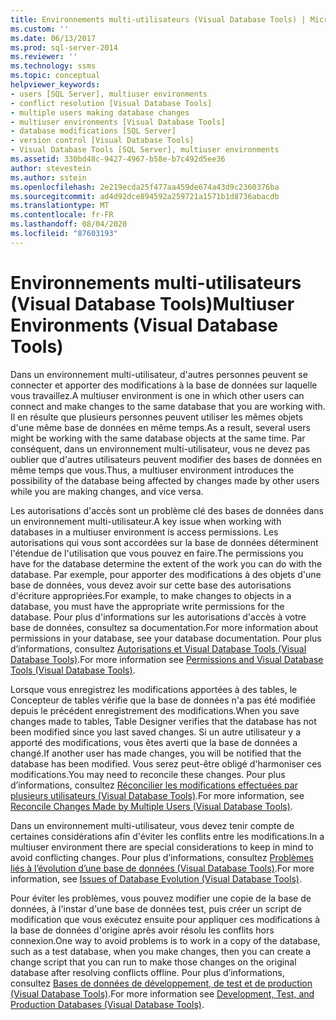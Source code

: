 ```yaml
---
title: Environnements multi-utilisateurs (Visual Database Tools) | Microsoft Docs
ms.custom: ''
ms.date: 06/13/2017
ms.prod: sql-server-2014
ms.reviewer: ''
ms.technology: ssms
ms.topic: conceptual
helpviewer_keywords:
- users [SQL Server], multiuser environments
- conflict resolution [Visual Database Tools]
- multiple users making database changes
- multiuser environments [Visual Database Tools]
- database modifications [SQL Server]
- version control [Visual Database Tools]
- Visual Database Tools [SQL Server], multiuser environments
ms.assetid: 330bd48c-9427-4967-b58e-b7c492d5ee36
author: stevestein
ms.author: sstein
ms.openlocfilehash: 2e219ecda25f477aa459de674a43d9c2360376ba
ms.sourcegitcommit: ad4d92dce894592a259721a1571b1d8736abacdb
ms.translationtype: MT
ms.contentlocale: fr-FR
ms.lasthandoff: 08/04/2020
ms.locfileid: "87603193"
---
```

# <a name="multiuser-environments-visual-database-tools"></a><span data-ttu-id="c0eca-102">Environnements multi-utilisateurs (Visual Database Tools)</span><span class="sxs-lookup"><span data-stu-id="c0eca-102">Multiuser Environments (Visual Database Tools)</span></span>
  <span data-ttu-id="c0eca-103">Dans un environnement multi-utilisateur, d'autres personnes peuvent se connecter et apporter des modifications à la base de données sur laquelle vous travaillez.</span><span class="sxs-lookup"><span data-stu-id="c0eca-103">A multiuser environment is one in which other users can connect and make changes to the same database that you are working with.</span></span> <span data-ttu-id="c0eca-104">Il en résulte que plusieurs personnes peuvent utiliser les mêmes objets d'une même base de données en même temps.</span><span class="sxs-lookup"><span data-stu-id="c0eca-104">As a result, several users might be working with the same database objects at the same time.</span></span> <span data-ttu-id="c0eca-105">Par conséquent, dans un environnement multi-utilisateur, vous ne devez pas oublier que d'autres utilisateurs peuvent modifier des bases de données en même temps que vous.</span><span class="sxs-lookup"><span data-stu-id="c0eca-105">Thus, a multiuser environment introduces the possibility of the database being affected by changes made by other users while you are making changes, and vice versa.</span></span>  
  
 <span data-ttu-id="c0eca-106">Les autorisations d'accès sont un problème clé des bases de données dans un environnement multi-utilisateur.</span><span class="sxs-lookup"><span data-stu-id="c0eca-106">A key issue when working with databases in a multiuser environment is access permissions.</span></span> <span data-ttu-id="c0eca-107">Les autorisations qui vous sont accordées sur la base de données déterminent l'étendue de l'utilisation que vous pouvez en faire.</span><span class="sxs-lookup"><span data-stu-id="c0eca-107">The permissions you have for the database determine the extent of the work you can do with the database.</span></span> <span data-ttu-id="c0eca-108">Par exemple, pour apporter des modifications à des objets d'une base de données, vous devez avoir sur cette base des autorisations d'écriture appropriées.</span><span class="sxs-lookup"><span data-stu-id="c0eca-108">For example, to make changes to objects in a database, you must have the appropriate write permissions for the database.</span></span> <span data-ttu-id="c0eca-109">Pour plus d'informations sur les autorisations d'accès à votre base de données, consultez sa documentation.</span><span class="sxs-lookup"><span data-stu-id="c0eca-109">For more information about permissions in your database, see your database documentation.</span></span> <span data-ttu-id="c0eca-110">Pour plus d’informations, consultez [Autorisations et Visual Database Tools &#40;Visual Database Tools&#41;](visual-database-tools.md).</span><span class="sxs-lookup"><span data-stu-id="c0eca-110">For more information see [Permissions and Visual Database Tools &#40;Visual Database Tools&#41;](visual-database-tools.md).</span></span>  
  
 <span data-ttu-id="c0eca-111">Lorsque vous enregistrez les modifications apportées à des tables, le Concepteur de tables vérifie que la base de données n'a pas été modifiée depuis le précédent enregistrement des modifications.</span><span class="sxs-lookup"><span data-stu-id="c0eca-111">When you save changes made to tables, Table Designer verifies that the database has not been modified since you last saved changes.</span></span> <span data-ttu-id="c0eca-112">Si un autre utilisateur y a apporté des modifications, vous êtes averti que la base de données a changé.</span><span class="sxs-lookup"><span data-stu-id="c0eca-112">If another user has made changes, you will be notified that the database has been modified.</span></span> <span data-ttu-id="c0eca-113">Vous serez peut-être obligé d'harmoniser ces modifications.</span><span class="sxs-lookup"><span data-stu-id="c0eca-113">You may need to reconcile these changes.</span></span> <span data-ttu-id="c0eca-114">Pour plus d’informations, consultez [Réconcilier les modifications effectuées par plusieurs utilisateurs &#40;Visual Database Tools&#41;](reconcile-changes-made-by-multiple-users-visual-database-tools.md).</span><span class="sxs-lookup"><span data-stu-id="c0eca-114">For more information, see [Reconcile Changes Made by Multiple Users &#40;Visual Database Tools&#41;](reconcile-changes-made-by-multiple-users-visual-database-tools.md).</span></span>  
  
 <span data-ttu-id="c0eca-115">Dans un environnement multi-utilisateur, vous devez tenir compte de certaines considérations afin d'éviter les conflits entre les modifications.</span><span class="sxs-lookup"><span data-stu-id="c0eca-115">In a multiuser environment there are special considerations to keep in mind to avoid conflicting changes.</span></span> <span data-ttu-id="c0eca-116">Pour plus d’informations, consultez [Problèmes liés à l’évolution d’une base de données &#40;Visual Database Tools&#41;](issues-of-database-evolution-visual-database-tools.md).</span><span class="sxs-lookup"><span data-stu-id="c0eca-116">For more information, see [Issues of Database Evolution &#40;Visual Database Tools&#41;](issues-of-database-evolution-visual-database-tools.md).</span></span>  
  
 <span data-ttu-id="c0eca-117">Pour éviter les problèmes, vous pouvez modifier une copie de la base de données, à l'instar d'une base de données test, puis créer un script de modification que vous exécutez ensuite pour appliquer ces modifications à la base de données d'origine après avoir résolu les conflits hors connexion.</span><span class="sxs-lookup"><span data-stu-id="c0eca-117">One way to avoid problems is to work in a copy of the database, such as a test database, when you make changes, then you can create a change script that you can run to make those changes on the original database after resolving conflicts offline.</span></span> <span data-ttu-id="c0eca-118">Pour plus d’informations, consultez [Bases de données de développement, de test et de production &#40;Visual Database Tools&#41;](development-test-and-production-databases-visual-database-tools.md).</span><span class="sxs-lookup"><span data-stu-id="c0eca-118">For more information see [Development, Test, and Production Databases &#40;Visual Database Tools&#41;](development-test-and-production-databases-visual-database-tools.md).</span></span>  
  
  
